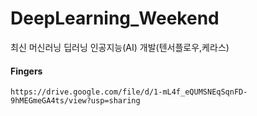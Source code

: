 # DeepLearning_Weekend
최신 머신러닝 딥러닝 인공지능(AI) 개발(텐서플로우,케라스)


#### Fingers
    https://drive.google.com/file/d/1-mL4f_eQUMSNEqSqnFD-9hMEGmeGA4ts/view?usp=sharing
